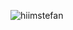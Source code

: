 ![hiimstefan](https://user-images.githubusercontent.com/52251483/215806624-ff87cb37-b6b2-4480-babf-cb8162cb7462.svg)
